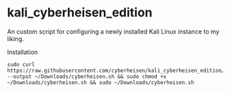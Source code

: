 # kali_cyberheisen_edition
An custom script for configuring a newly installed Kali Linux instance to my liking.

Installation  
```
sudo curl https://raw.githubusercontent.com/cyberheisen/kali_cyberheisen_edition/main/cyberheisen.sh --output ~/Downloads/cyberheisen.sh && sudo chmod +x ~/Downloads/cyberheisen.sh && sudo ~/Downloads/cyberheisen.sh  
```
